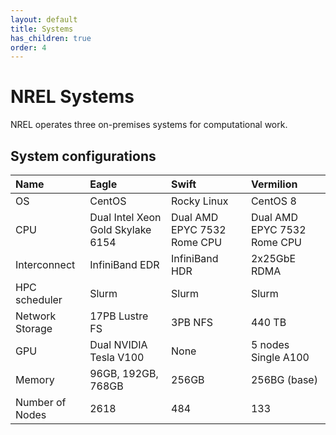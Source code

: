 ```yaml
---
layout: default
title: Systems
has_children: true
order: 4
---
```


# NREL Systems
NREL operates three on-premises systems for computational work.

## System configurations

| Name        | Eagle     | Swift          | Vermilion     |
| :---------- | :-------- | :-----------   | :------------- |
| OS          | CentOS    | Rocky Linux    | CentOS 8     |
| CPU         | Dual Intel Xeon Gold Skylake 6154 | Dual AMD EPYC 7532 Rome CPU | Dual AMD EPYC 7532 Rome CPU |
| Interconnect | InfiniBand EDR | InfiniBand HDR| 2x25GbE RDMA |
| HPC scheduler | Slurm | Slurm | Slurm |
| Network Storage | 17PB Lustre FS | 3PB NFS | 440 TB |
| GPU | Dual NVIDIA Tesla V100 | None | 5 nodes Single A100 |
| Memory | 96GB, 192GB, 768GB | 256GB | 256BG (base)
| Number of Nodes | 2618 | 484 | 133 |



